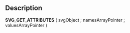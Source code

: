 ﻿<!-- SVG_GET_ATTRIBUTES ( nodeReference ; arrayNames ; arrayValues ) -> nodeReference (Text) -> arrayNames (Pointer) -> arrayValues (Pointer)-->## Description **SVG\_GET\_ATTRIBUTES** ( svgObject ; namesArrayPointer ; valuesArrayPointer ) 